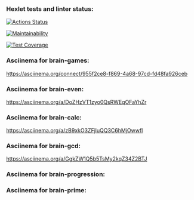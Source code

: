 ### Hexlet tests and linter status:
[![Actions Status](https://github.com/Spring-Silver-Bird/python-project-lvl1/workflows/hexlet-check/badge.svg)](https://github.com/Spring-Silver-Bird/python-project-lvl1/actions)

[![Maintainability](https://api.codeclimate.com/v1/badges/c6d4902fcfb210a114c9/maintainability)](https://codeclimate.com/github/Spring-Silver-Bird/python-project-lvl1/maintainability)

[![Test Coverage](https://api.codeclimate.com/v1/badges/c6d4902fcfb210a114c9/test_coverage)](https://codeclimate.com/github/Spring-Silver-Bird/python-project-lvl1/test_coverage)

### Asciinema for brain-games:

https://asciinema.org/connect/955f2ce8-f869-4a68-97cd-fd48fa926ceb

### Asciinema for brain-even:

https://asciinema.org/a/DoZHzVT1zyo0QsRWEqOFaYhZr

### Asciinema for brain-calc:

https://asciinema.org/a/zB9xkO3ZFjluQQ3C6hMjOwwfl

### Asciinema for brain-gcd:

https://asciinema.org/a/GgkZW1Q5b5TsMy2kqZ34Z2BTJ

### Asciinema for brain-progression:



### Asciinema for brain-prime:

